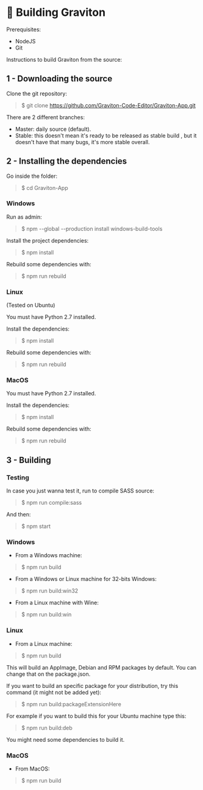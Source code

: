 # 🦾 Building Graviton

Prerequisites:
- NodeJS 
- Git

Instructions to build Graviton from the source:

## 1 - Downloading the source

Clone the git repository:
> $ git clone https://github.com/Graviton-Code-Editor/Graviton-App.git

There are 2 different branches:
* Master: daily source (default).
* Stable: this doesn't mean it's ready to be released as stable build , but it doesn't have that many bugs, it's more stable overall.

## 2 - Installing the dependencies

Go inside the folder:
> $ cd Graviton-App

### Windows

Run as admin:
> $ npm --global --production install windows-build-tools

Install the project dependencies:
> $ npm install

Rebuild some dependencies with:
> $ npm run rebuild

### Linux

(Tested on Ubuntu)

You must have Python 2.7 installed.

Install the dependencies:
> $ npm install

Rebuild some dependencies with:
> $ npm run rebuild

### MacOS

You must have Python 2.7 installed.

Install the dependencies:
> $ npm install

Rebuild some dependencies with:
> $ npm run rebuild

## 3 - Building 

### Testing

In case you just wanna test it, run to compile SASS source:
> $ npm run compile:sass

And then:
> $ npm start

### Windows

- From a Windows machine:

> $ npm run build 

- From a Windows or Linux machine for 32-bits Windows:

> $ npm run build:win32

- From a Linux machine with Wine: 

>  $ npm run build:win 

### Linux

- From a Linux machine: 

>  $ npm run build 

This will build an AppImage, Debian and RPM packages by default. You can change that on the package.json.

If you want to build an specific package for your distribution, try this command (it might not be added yet):

>  $ npm run build:packageExtensionHere

For example if you want to build this for your Ubuntu machine type this:

>  $ npm run build:deb

You might need some dependencies to build it.

   
### MacOS

- From MacOS: 

>  $ npm run build 
